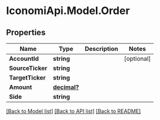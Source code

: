 # IconomiApi.Model.Order
## Properties

Name | Type | Description | Notes
------------ | ------------- | ------------- | -------------
**AccountId** | **string** |  | [optional] 
**SourceTicker** | **string** |  | 
**TargetTicker** | **string** |  | 
**Amount** | [**decimal?**](BigDecimal.md) |  | 
**Side** | **string** |  | 

[[Back to Model list]](../README.md#documentation-for-models) [[Back to API list]](../README.md#documentation-for-api-endpoints) [[Back to README]](../README.md)

